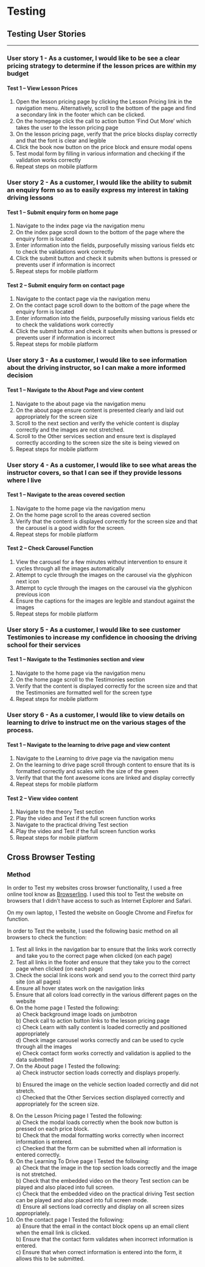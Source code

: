 <h1>Testing</h1>
<h2>Testing User Stories</h2>
<hr>
<h3> User story 1 - As a customer, I would like to be see a clear pricing strategy to determine if the lesson prices are within my budget</h3>
<h4>Test 1 – View Lesson Prices</h4>
<ol>
<li> Open the lesson pricing page by clicking the Lesson Pricing link in the navigation menu. Alternatively, scroll to the bottom of the page and find a secondary link in the footer which can be clicked. </li>
<li> On the homepage click the call to action button ‘Find Out More’ which takes the user to the lesson pricing page </li>
<li>On the lesson pricing page, verify that the price blocks display correctly and that the font is clear and legible</li>
<li>Click the book now button on the price block and ensure modal opens</li>
<li>Test modal form by filling in various information and checking if the validation works correctly</li>
<li>Repeat steps on mobile platform</li>
</ol>

<h3> User story 2 - As a customer, I would like the ability to submit an enquiry form so as to easily express my interest in taking driving lessons</h3>
<h4>Test 1 – Submit enquiry form on home page</h4>
<ol>
<li> Navigate to the index page via the navigation menu</li>
<li> On the index page scroll down to the bottom of the page where the enquiry form is located </li>
<li>Enter information into the fields, purposefully missing various fields etc to check the validations work correctly</li>
<li>Click the submit button and check it submits when buttons is pressed or prevents user if information is incorrect</li>
<li>Repeat steps for mobile platform </li>
</ol>
<h4>Test 2 – Submit enquiry form on contact page</h4>
<ol>
<li> Navigate to the contact page via the navigation menu</li>
<li> On the contact page scroll down to the bottom of the page where the enquiry form is located </li>
<li>Enter information into the fields, purposefully missing various fields etc to check the validations work correctly</li>
<li>Click the submit button and check it submits when buttons is pressed or prevents user if information is incorrect</li>
<li>Repeat steps for mobile platform </li>
</ol>



<h3> User story 3 - As a customer, I would like to see information about the driving instructor, so I can make a more informed decision </h3>
<h4>Test 1 – Navigate to the About Page and view content</h4>
<ol>
<li> Navigate to the about page via the navigation menu</li>
<li> On the about page ensure content is presented clearly and laid out appropriately for the screen size </li>
<li>Scroll to the next section and verify the vehicle content is display correctly and the images are not stretched. </li>
<li>Scroll to the Other services section and ensure text is displayed correctly according to the screen size the site is being viewed on</li>
<li>Repeat steps for mobile platform </li>
</ol>

<h3> User story 4 - As a customer, I would like to see what areas the instructor covers, so that I can see if they provide lessons where I live</h3>
<h4>Test 1 – Navigate to the areas covered section</h4>
<ol>
<li> Navigate to the home page via the navigation menu</li>
<li> On the home page scroll to the areas covered section</li>
<li>Verify that the content is displayed correctly for the screen size and that the carousel is a good width for the screen. </li>
<li>Repeat steps for mobile platform </li>
</ol>

<h4>Test 2 – Check Carousel Function</h4>
<ol>
<li> View the carousel for a few minutes without intervention to ensure it cycles through all the images automatically </li>
<li> Attempt to cycle through the images on the carousel via the glyphicon next icon</li>
<li> Attempt to cycle through the images on the carousel via the glyphicon previous icon </li>
<li> Ensure the captions for the images are legible and standout against the images</li>
<li>Repeat steps for mobile platform </li>
</ol>
<h3> User story 5 - As a customer, I would like to see customer Testimonies to increase my confidence in choosing the driving school for their services </h3>
<h4>Test 1 – Navigate to the Testimonies section and view</h4>
<ol>
<li> Navigate to the home page via the navigation menu</li>
<li> On the home page scroll to the Testimonies section</li>
<li>Verify that the content is displayed correctly for the screen size and that the Testimonies are formatted well for the screen type </li>
<li>Repeat steps for mobile platform </li>
</ol>

<h3> User story 6 - As a customer, I would like to view details on learning to drive to instruct me on the various stages of the process. </h3>
<h4>Test 1 – Navigate to the learning to drive page and view content</h4>
<ol>
<li> Navigate to the Learning to drive page via the navigation menu</li>
<li> On the learning to drive page scroll through content to ensure that its is formatted correctly and scales with the size of the green</li>
<li>Verify that that the font awesome icons are linked and display correctly</li>
<li>Repeat steps for mobile platform </li>
</ol>

<h4>Test 2 – View video content</h4>
<ol>
<li> Navigate to the theory Test section </li>
<li> Play the video and Test if the full screen function works</li>
<li>Navigate to the practical driving Test section</li>
<li> Play the video and Test if the full screen function works </li>
<li>Repeat steps for mobile platform </li>
</ol>

<h2>Cross Browser Testing</h2>
<h3>Method</h3>
<p>In order to Test my websites cross browser functionality, I used a free online tool know as <a href=”https://www.browserling.com/”>Browserling</a>. I used this tool to Test the website on browsers that I didn’t have access to such as Internet Explorer and Safari.</p>
<p>On my own laptop, I Tested the website on Google Chrome and Firefox for function.</p>
<p>In order to Test the website, I used the following basic method on all browsers to check the function:</p>
<ol>
<li>Test all links in the navigation bar to ensure that the links work correctly and take you to the correct page when clicked (on each page)</li>
<li>Test all links in the footer and ensure that they take you to the correct page when clicked (on each page)</li>
<li>Check the social link icons work and send you to the correct third party site (on all pages)</li>
<li>Ensure all hover states work on the navigation links</li>
<li>Ensure that all colors load correctly in the various different pages on the website</li>
<li>On the home page I Tested the following:
<br>
a)	Check background image loads on jumbotron
<br>
b)	Check call to action button links to the lesson pricing page
<br>
c)	Check Learn with sally content is loaded correctly and positioned appropriately
<br>
d)	Check image carousel works correctly and can be used to cycle through all the images
<br>
e)	Check contact form works correctly and validation is applied to the data submitted
</li>
<li>
On the About page I Tested the following:
<br>
a)	Check instructor section loads correctly and displays properly.
<br>

b)	Ensured the image on the vehicle section loaded correctly and did not stretch.
<br>
c)	Checked that the Other Services section displayed correctly and appropriately for the screen size.
</li>

<li>
On the Lesson Pricing page I Tested the following:
<br>
a)	Check the modal loads correctly when the book now button is pressed on each price block.
<br>
b)	Check that the modal formatting works correctly when incorrect information is entered.
<br>
c)	Checked that the form can be submitted when all information is entered correctly.
</li>
<li>
On the Learning To Drive page I Tested the following:
<br>
a)	Check that the image in the top section loads correctly and the image is not stretched.
<br>
b)	Check that the embedded video on the theory Test section can be played and also placed into full screen.
<br>
c)	Check that the embedded video on the practical driving Test section can be played and also placed into full screen mode.
<br>
d)	Ensure all sections load correctly and display on all screen sizes appropriately.
</li>

<li>
On the contact page I Tested the following:
<br>
a)	Ensure that the email in the contact block opens up an email client when the email link is clicked.
<br>
b)	Ensure that the contact form validates when incorrect information is entered.
<br>
c)	Ensure that when correct information is entered into the form, it allows this to be submitted.
</li>
</ol>


